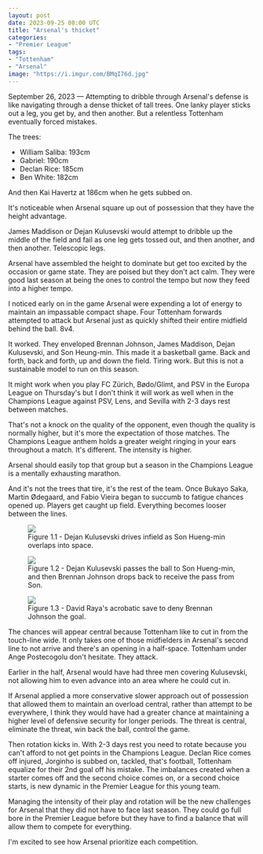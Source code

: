 ```yaml
---
layout: post
date: 2023-09-25 08:00 UTC
title: "Arsenal's thicket"
categories:
- "Premier League"
tags:
- "Tottenham"
- "Arsenal"
image: "https://i.imgur.com/BMqI76d.jpg"
---
```


September 26, 2023 — Attempting to dribble through Arsenal's defense is like navigating through a dense thicket of tall trees. One lanky player sticks out a leg, you get by, and then another. But a relentless Tottenham eventually forced mistakes.

<!---more--->

The trees: 

 - William Saliba: 193cm
 - Gabriel: 190cm 
 - Declan Rice: 185cm
 - Ben White: 182cm

And then Kai Havertz at 186cm when he gets subbed on. 

It's noticeable when Arsenal square up out of possession that they have the height advantage. 

James Maddison or Dejan Kulusevski would attempt to dribble up the middle of the field and fail as one leg gets tossed out, and then another, and then another. Telescopic legs.

Arsenal have assembled the height to dominate but get too excited by the occasion or game state. They are poised but they don't act calm. They were good last season at being the ones to control the tempo but now they feed into a higher tempo.

I noticed early on in the game Arsenal were expending a lot of energy to maintain an impassable compact shape. Four Tottenham forwards attempted to attack but Arsenal just as quickly shifted their entire midfield behind the ball. 8v4. 

It worked. They enveloped Brennan Johnson, James Maddison, Dejan Kulusevski, and Son Heung-min. This made it a basketball game. Back and forth, back and forth, up and down the field. Tiring work. But this is not a sustainable model to run on this season.

It might work when you play FC Zürich, Bødo/Glimt, and PSV in the Europa League on Thursday's but I don't think it will work as well when in the Champions League against PSV, Lens, and Sevilla with 2-3 days rest between matches. 

That's not a knock on the quality of the opponent, even though the quality is normally higher, but it's more the expectation of those matches. The Champions League anthem holds a greater weight ringing in your ears throughout a match. It's different. The intensity is higher.

Arsenal should easily top that group but a season in the Champions League is a mentally exhausting marathon.

And it's not the trees that tire, it's the rest of the team. Once Bukayo Saka, Martin Ødegaard, and Fabio Vieira began to succumb to fatigue chances opened up. Players get caught up field. Everything becomes looser between the lines.

<figure>
    <img src="https://i.imgur.com/BMqI76d.jpg">
    <figcaption>Figure 1.1 - Dejan Kulusevski drives infield as Son Hueng-min overlaps into space.</figcaption>
</figure> 

<figure>
    <img src="https://i.imgur.com/0twrbmi.jpg">
    <figcaption>Figure 1.2 - Dejan Kulusevski passes the ball to Son Hueng-min, and then Brennan Johnson drops back to receive the pass from Son.</figcaption>
</figure> 

<figure>
    <img src="https://i.imgur.com/VxSOSJI.jpg">
    <figcaption>Figure 1.3 - David Raya's acrobatic save to deny Brennan Johnson the goal.</figcaption>
</figure> 

The chances will appear central because Tottenham like to cut in from the touch-line wide. It only takes one of those midfielders in Arsenal's second line to not arrive and there's an opening in a half-space. Tottenham under Ange Postecogolu don't hesitate. They attack.

Earlier in the half, Arsenal would have had three men covering Kulusevski, not allowing him to even advance into an area where he could cut in. 

If Arsenal applied a more conservative slower approach out of possession that allowed them to maintain an overload central, rather than attempt to be everywhere, I think they would have had a greater chance at maintaining a higher level of defensive security for longer periods. The threat is central, eliminate the threat, win back the ball, control the game.

Then rotation kicks in. With 2-3 days rest you need to rotate because you can't afford to not get points in the Champions League. Declan Rice comes off injured, Jorginho is subbed on, tackled, that's football, Tottenham equalize for their 2nd goal off his mistake. The imbalances created when a starter comes off and the second choice comes on, or a second choice starts, is new dynamic in the Premier League for this young team.  

Managing the intensity of their play and rotation will be the new challenges for Arsenal that they did not have to face last season. They could go full bore in the Premier League before but they have to find a balance that will allow them to compete for everything.

I'm excited to see how Arsenal prioritize each competition.
